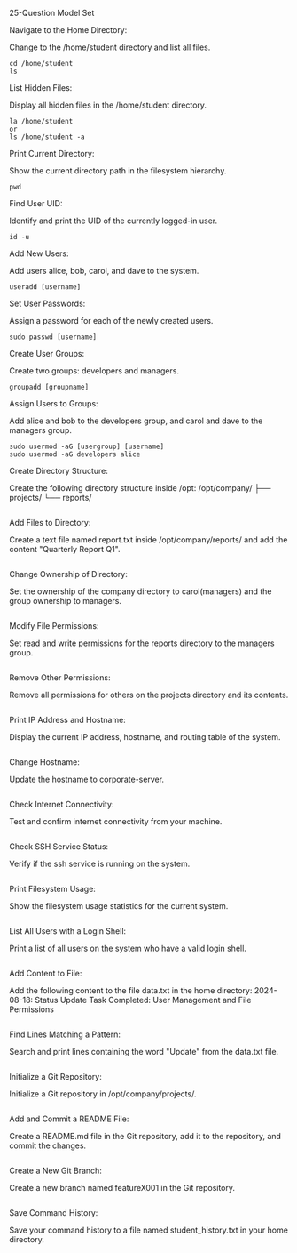 25-Question Model Set

Navigate to the Home Directory:

Change to the /home/student directory and list all files.
```
cd /home/student
ls
```
List Hidden Files:

Display all hidden files in the /home/student directory.
```
la /home/student
or
ls /home/student -a
```
Print Current Directory:

Show the current directory path in the filesystem hierarchy.
```
pwd
```
Find User UID:

Identify and print the UID of the currently logged-in user.
```
id -u
```
Add New Users:

Add users alice, bob, carol, and dave to the system.
```
useradd [username]

```
Set User Passwords:

Assign a password for each of the newly created users.
```
sudo passwd [username]
```
Create User Groups:

Create two groups: developers and managers.
```
groupadd [groupname]
```
Assign Users to Groups:

Add alice and bob to the developers group, and carol and dave to the managers group.
```
sudo usermod -aG [usergroup] [username]
sudo usermod -aG developers alice
```
Create Directory Structure:

Create the following directory structure inside /opt:
/opt/company/
├── projects/
└── reports/
```

```
Add Files to Directory:

Create a text file named report.txt inside /opt/company/reports/ and add the content "Quarterly Report Q1".
```

```
Change Ownership of Directory:

Set the ownership of the company directory to carol(managers) and the group ownership to managers.
```

```
Modify File Permissions:

Set read and write permissions for the reports directory to the managers group.
```

```
Remove Other Permissions:

Remove all permissions for others on the projects directory and its contents.
```

```
Print IP Address and Hostname:

Display the current IP address, hostname, and routing table of the system.
```

```
Change Hostname:

Update the hostname to corporate-server.
```

```
Check Internet Connectivity:

Test and confirm internet connectivity from your machine.
```

```
Check SSH Service Status:

Verify if the ssh service is running on the system.
```

```

Print Filesystem Usage:

Show the filesystem usage statistics for the current system.
```

```
List All Users with a Login Shell:

Print a list of all users on the system who have a valid login shell.
```

```
Add Content to File:

Add the following content to the file data.txt in the home directory:
2024-08-18: Status Update
Task Completed: User Management and File Permissions
```

```
Find Lines Matching a Pattern:

Search and print lines containing the word "Update" from the data.txt file.

```

```
Initialize a Git Repository:

Initialize a Git repository in /opt/company/projects/.
```

```
Add and Commit a README File:

Create a README.md file in the Git repository, add it to the repository, and commit the changes.
```

```
Create a New Git Branch:

Create a new branch named featureX001 in the Git repository.
```

```
Save Command History:

Save your command history to a file named student_history.txt in your home directory.
```

```
